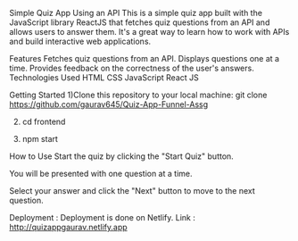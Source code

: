Simple Quiz App Using an API
This is a simple quiz app built with the JavaScript library ReactJS that fetches quiz questions from an API and allows users to answer them. It's a great way to learn how to work with APIs and build interactive web applications.

Features
Fetches quiz questions from an API.
Displays questions one at a time.
Provides feedback on the correctness of the user's answers.
Technologies Used
HTML
CSS
JavaScript
React JS 

Getting Started
1)Clone this repository to your local machine:
git clone https://github.com/gaurav645/Quiz-App-Funnel-Assg

2) cd frontend

3) npm start


How to Use
Start the quiz by clicking the "Start Quiz" button.

You will be presented with one question at a time.

Select your answer and click the "Next" button to move to the next question.


Deployment : 
Deployment is done on Netlify.
Link : http://quizappgaurav.netlify.app
